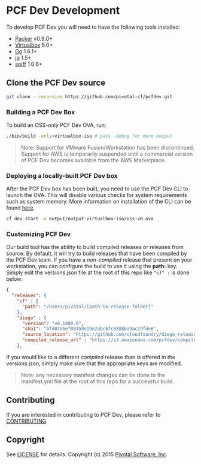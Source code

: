 # PCF Dev Development

To develop PCF Dev you will need to have the following tools installed:

- [Packer](https://www.packer.io) v0.9.0+
- [Virtualbox](https://www.virtualbox.org/) 5.0+
- [Go](https://golang.org) 1.6.1+
- [jq](https://stedolan.github.io/jq/) 1.5+
- [spiff](https://github.com/cloudfoundry-incubator/spiff) 1.0.6+

## Clone the PCF Dev source

```bash
git clone --recursive https://github.com/pivotal-cf/pcfdev.git
```

### Building a PCF Dev Box

To build an OSS-only PCF Dev OVA, run:

```bash
./bin/build -only=virtualbox-iso # pass -debug for more output
```

> Note: Support for VMware Fusion/Workstation has been discontinued. Support for AWS is temporarily suspended until a commercial version of PCF Dev becomes available from the AWS Marketplace.

### Deploying a locally-built PCF Dev box

After the PCF Dev box has been built, you need to use the PCF Dev CLI to launch the OVA. This will disable various checks for system requirements such as system memory. More information on installation of the CLI can be found [here](http://docs.pivotal.io/pcf-dev/index.html#installing).

```bash
cf dev start -o output/output-virtualbox-iso/oss-v0.ova
```

### Customizing PCF Dev

Our build tool has the ability to build compiled releases or releases from source. By default, it will try to build releases that have been compiled by the PCF Dev team. If you have a *non-compiled* release that present on your workstation, you can configure the build to use it using the **path:** key. Simply edit the versions.json file at the root of this repo like `"cf" :` is done below:

```json
{
  "releases": {
    "cf" : {
      "path": "/Users/pivotal/[path-to-release-folder]"
    },
    "diego" : {
      "version": "v0.1480.0",
      "sha1": "bfd87d6ef08458e19e2abc6fc6888ba9ac29fde6",
      "source_location": "https://github.com/cloudfoundry/diego-release",
      "compiled_release_url" : "https://s3.amazonaws.com/pcfdev/compiled-releases/diego-8d1450da393eae98d565b9e0e7154c742e75e513.tgz"
    },
```

If you would like to a different *compiled* release than is offered in the versions.json, simply make sure that the appropriate keys are modified.

> Note: any necessary manifest changes can be done to the manifest.yml file at the root of this repo for a successful build.

## Contributing

If you are interested in contributing to PCF Dev, please refer to [CONTRIBUTING](CONTRIBUTING.md).

## Copyright

See [LICENSE](LICENSE) for details.
Copyright (c) 2015 [Pivotal Software, Inc](http://www.pivotal.io/).
